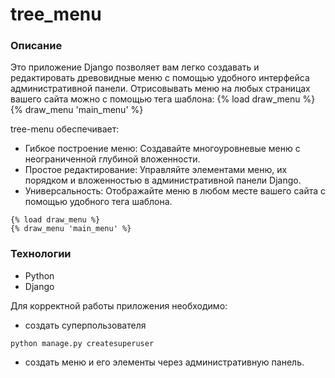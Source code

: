 # tree_menu
### Описание

Это приложение Django позволяет вам легко создавать и редактировать древовидные меню с помощью удобного интерфейса административной панели.  Отрисовывать меню на любых страницах вашего сайта  можно с помощью тега шаблона:
{% load draw_menu %}
{% draw_menu 'main_menu' %} 

tree-menu  обеспечивает:

* Гибкое построение меню:  Создавайте многоуровневые меню с неограниченной глубиной вложенности.
* Простое редактирование:  Управляйте элементами меню, их порядком и вложенностью в административной панели Django.
* Универсальность:  Отображайте меню в любом месте вашего сайта с помощью удобного тега шаблона.
```
{% load draw_menu %}
{% draw_menu 'main_menu' %}
```
### Технологии
* Python
* Django

Для корректной работы приложения необходимо:
 * создать суперпользователя
```shell
python manage.py createsuperuser
```
 * создать меню и его элементы через административную панель.
